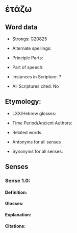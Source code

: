 # ἐτάζω

<!-- Status: S2=NeedsEdits -->
<!-- Lexica used for edits:   -->

<!--      Remove this comment block after initial editting        -->
<!--                                                              -->
<!-- This file was created from textual analysis by Alan Bunning. -->
<!-- It is here to support downstream UGNT processing             -->
<!-- which will identify this particular lemma.                   -->
<!-- Since this was not derived from the Abbott-Smith lexicon,    -->
<!-- your first round of edits can/should ignore this file        -->
<!--                                                              -->
<!--      Remove this comment block after initial editting        -->

## Word data

* Strongs: G20825

* Alternate spellings: 


* Principle Parts: 


* Part of speech: 


* Instances in Scripture: ?

* All Scriptures cited: No

## Etymology: 


* LXX/Hebrew glosses:


* Time Period/Ancient Authors:


* Related words:


* Antonyms for all senses


* Synonyms for all senses:


## Senses


### Sense  1.0:


#### Definition: 


#### Glosses: 


#### Explanation:


#### Citations: 


